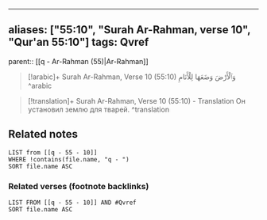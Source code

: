 
---
aliases: ["55:10", "Surah Ar-Rahman, verse 10", "Qur'an 55:10"]
tags: Qvref
---

parent:: [[q - Ar-Rahman (55)|Ar-Rahman]]

> [!arabic]+ Surah Ar-Rahman, Verse 10 (55:10)
> <span class="quran-arabic">وَٱلْأَرْضَ وَضَعَهَا لِلْأَنَامِ</span>
^arabic

> [!translation]+ Surah Ar-Rahman, Verse 10 (55:10) - Translation
> Он установил землю для тварей.
^translation



## Related notes
```dataview
LIST from [[q - 55 - 10]]
WHERE !contains(file.name, "q - ")
SORT file.name ASC
```

### Related verses (footnote backlinks)
```dataview
LIST FROM [[q - 55 - 10]] AND #Qvref
SORT file.name ASC
```

